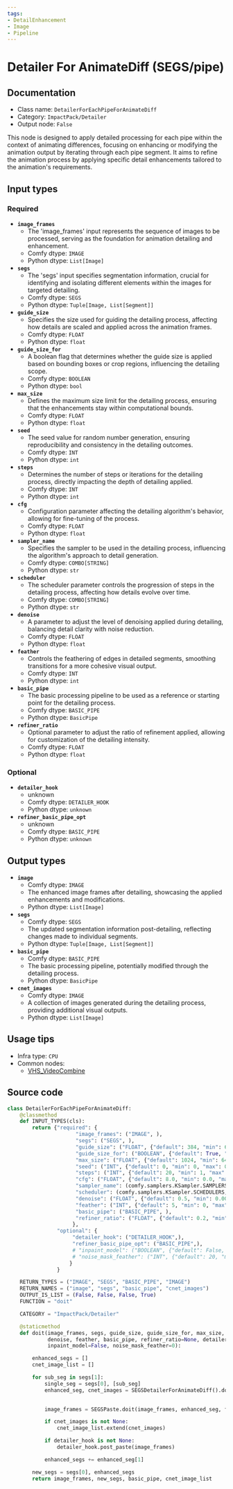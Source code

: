 ```yaml
---
tags:
- DetailEnhancement
- Image
- Pipeline
---
```


# Detailer For AnimateDiff (SEGS/pipe)
## Documentation
- Class name: `DetailerForEachPipeForAnimateDiff`
- Category: `ImpactPack/Detailer`
- Output node: `False`

This node is designed to apply detailed processing for each pipe within the context of animating differences, focusing on enhancing or modifying the animation output by iterating through each pipe segment. It aims to refine the animation process by applying specific detail enhancements tailored to the animation's requirements.
## Input types
### Required
- **`image_frames`**
    - The 'image_frames' input represents the sequence of images to be processed, serving as the foundation for animation detailing and enhancement.
    - Comfy dtype: `IMAGE`
    - Python dtype: `List[Image]`
- **`segs`**
    - The 'segs' input specifies segmentation information, crucial for identifying and isolating different elements within the images for targeted detailing.
    - Comfy dtype: `SEGS`
    - Python dtype: `Tuple[Image, List[Segment]]`
- **`guide_size`**
    - Specifies the size used for guiding the detailing process, affecting how details are scaled and applied across the animation frames.
    - Comfy dtype: `FLOAT`
    - Python dtype: `float`
- **`guide_size_for`**
    - A boolean flag that determines whether the guide size is applied based on bounding boxes or crop regions, influencing the detailing scope.
    - Comfy dtype: `BOOLEAN`
    - Python dtype: `bool`
- **`max_size`**
    - Defines the maximum size limit for the detailing process, ensuring that the enhancements stay within computational bounds.
    - Comfy dtype: `FLOAT`
    - Python dtype: `float`
- **`seed`**
    - The seed value for random number generation, ensuring reproducibility and consistency in the detailing outcomes.
    - Comfy dtype: `INT`
    - Python dtype: `int`
- **`steps`**
    - Determines the number of steps or iterations for the detailing process, directly impacting the depth of detailing applied.
    - Comfy dtype: `INT`
    - Python dtype: `int`
- **`cfg`**
    - Configuration parameter affecting the detailing algorithm's behavior, allowing for fine-tuning of the process.
    - Comfy dtype: `FLOAT`
    - Python dtype: `float`
- **`sampler_name`**
    - Specifies the sampler to be used in the detailing process, influencing the algorithm's approach to detail generation.
    - Comfy dtype: `COMBO[STRING]`
    - Python dtype: `str`
- **`scheduler`**
    - The scheduler parameter controls the progression of steps in the detailing process, affecting how details evolve over time.
    - Comfy dtype: `COMBO[STRING]`
    - Python dtype: `str`
- **`denoise`**
    - A parameter to adjust the level of denoising applied during detailing, balancing detail clarity with noise reduction.
    - Comfy dtype: `FLOAT`
    - Python dtype: `float`
- **`feather`**
    - Controls the feathering of edges in detailed segments, smoothing transitions for a more cohesive visual output.
    - Comfy dtype: `INT`
    - Python dtype: `int`
- **`basic_pipe`**
    - The basic processing pipeline to be used as a reference or starting point for the detailing process.
    - Comfy dtype: `BASIC_PIPE`
    - Python dtype: `BasicPipe`
- **`refiner_ratio`**
    - Optional parameter to adjust the ratio of refinement applied, allowing for customization of the detailing intensity.
    - Comfy dtype: `FLOAT`
    - Python dtype: `float`
### Optional
- **`detailer_hook`**
    - unknown
    - Comfy dtype: `DETAILER_HOOK`
    - Python dtype: `unknown`
- **`refiner_basic_pipe_opt`**
    - unknown
    - Comfy dtype: `BASIC_PIPE`
    - Python dtype: `unknown`
## Output types
- **`image`**
    - Comfy dtype: `IMAGE`
    - The enhanced image frames after detailing, showcasing the applied enhancements and modifications.
    - Python dtype: `List[Image]`
- **`segs`**
    - Comfy dtype: `SEGS`
    - The updated segmentation information post-detailing, reflecting changes made to individual segments.
    - Python dtype: `Tuple[Image, List[Segment]]`
- **`basic_pipe`**
    - Comfy dtype: `BASIC_PIPE`
    - The basic processing pipeline, potentially modified through the detailing process.
    - Python dtype: `BasicPipe`
- **`cnet_images`**
    - Comfy dtype: `IMAGE`
    - A collection of images generated during the detailing process, providing additional visual outputs.
    - Python dtype: `List[Image]`
## Usage tips
- Infra type: `CPU`
- Common nodes:
    - [VHS_VideoCombine](../../ComfyUI-VideoHelperSuite/Nodes/VHS_VideoCombine.md)



## Source code
```python
class DetailerForEachPipeForAnimateDiff:
    @classmethod
    def INPUT_TYPES(cls):
        return {"required": {
                      "image_frames": ("IMAGE", ),
                      "segs": ("SEGS", ),
                      "guide_size": ("FLOAT", {"default": 384, "min": 64, "max": nodes.MAX_RESOLUTION, "step": 8}),
                      "guide_size_for": ("BOOLEAN", {"default": True, "label_on": "bbox", "label_off": "crop_region"}),
                      "max_size": ("FLOAT", {"default": 1024, "min": 64, "max": nodes.MAX_RESOLUTION, "step": 8}),
                      "seed": ("INT", {"default": 0, "min": 0, "max": 0xffffffffffffffff}),
                      "steps": ("INT", {"default": 20, "min": 1, "max": 10000}),
                      "cfg": ("FLOAT", {"default": 8.0, "min": 0.0, "max": 100.0}),
                      "sampler_name": (comfy.samplers.KSampler.SAMPLERS,),
                      "scheduler": (comfy.samplers.KSampler.SCHEDULERS,),
                      "denoise": ("FLOAT", {"default": 0.5, "min": 0.0001, "max": 1.0, "step": 0.01}),
                      "feather": ("INT", {"default": 5, "min": 0, "max": 100, "step": 1}),
                      "basic_pipe": ("BASIC_PIPE", ),
                      "refiner_ratio": ("FLOAT", {"default": 0.2, "min": 0.0, "max": 1.0}),
                     },
                "optional": {
                     "detailer_hook": ("DETAILER_HOOK",),
                     "refiner_basic_pipe_opt": ("BASIC_PIPE",),
                     # "inpaint_model": ("BOOLEAN", {"default": False, "label_on": "enabled", "label_off": "disabled"}),
                     # "noise_mask_feather": ("INT", {"default": 20, "min": 0, "max": 100, "step": 1}),
                    }
                }

    RETURN_TYPES = ("IMAGE", "SEGS", "BASIC_PIPE", "IMAGE")
    RETURN_NAMES = ("image", "segs", "basic_pipe", "cnet_images")
    OUTPUT_IS_LIST = (False, False, False, True)
    FUNCTION = "doit"

    CATEGORY = "ImpactPack/Detailer"

    @staticmethod
    def doit(image_frames, segs, guide_size, guide_size_for, max_size, seed, steps, cfg, sampler_name, scheduler,
             denoise, feather, basic_pipe, refiner_ratio=None, detailer_hook=None, refiner_basic_pipe_opt=None,
             inpaint_model=False, noise_mask_feather=0):

        enhanced_segs = []
        cnet_image_list = []

        for sub_seg in segs[1]:
            single_seg = segs[0], [sub_seg]
            enhanced_seg, cnet_images = SEGSDetailerForAnimateDiff().do_detail(image_frames, single_seg, guide_size, guide_size_for, max_size, seed, steps, cfg, sampler_name, scheduler,
                                                                               denoise, basic_pipe, refiner_ratio, refiner_basic_pipe_opt, inpaint_model, noise_mask_feather)

            image_frames = SEGSPaste.doit(image_frames, enhanced_seg, feather, alpha=255)[0]

            if cnet_images is not None:
                cnet_image_list.extend(cnet_images)

            if detailer_hook is not None:
                detailer_hook.post_paste(image_frames)

            enhanced_segs += enhanced_seg[1]

        new_segs = segs[0], enhanced_segs
        return image_frames, new_segs, basic_pipe, cnet_image_list

```
